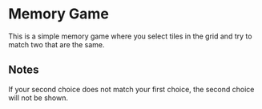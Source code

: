 # Memory Game

This is a simple memory game where you select tiles in the grid and try to match two that are the same.

## Notes

If your second choice does not match your first choice, the second choice will not be shown.

